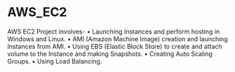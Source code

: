 # AWS_EC2
AWS EC2 Project involves-
• Launching Instances and perform hosting in Windows and Linux. 
• AMI (Amazon Machine Image) creation and launching Instances 
  from AMI. 
• Using EBS (Elastic Block Store) to create and attach volume to the 
  Instance and making Snapshots. 
• Creating Auto Scaling Groups. 
• Using Load Balancing. 

